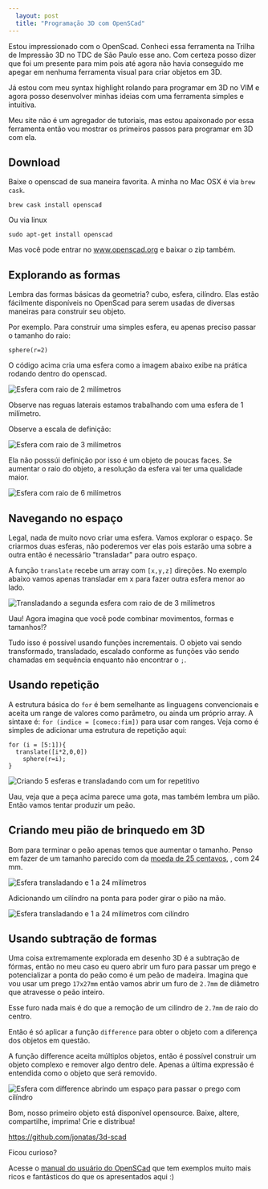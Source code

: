 ```yaml
---
  layout: post
  title: "Programação 3D com OpenSCad"
---
```


Estou impressionado com o OpenScad. Conheci essa ferramenta na Trilha de
Impressão 3D no TDC de São Paulo esse ano. Com certeza posso dizer que foi um
presente para mim pois até agora não havia conseguido me apegar em nenhuma
ferramenta visual para criar objetos em 3D.

Já estou com meu syntax highlight rolando para programar em 3D no VIM e agora
posso desenvolver minhas ideias com uma ferramenta simples e intuitiva.

Meu site não é um agregador de tutoriais, mas estou apaixonado por essa
ferramenta então vou mostrar os primeiros passos para programar em 3D com ela.

## Download

Baixe o openscad de sua maneira favorita. A minha no Mac OSX é via `brew cask`.

    brew cask install openscad

Ou via linux

    sudo apt-get install openscad

Mas você pode entrar no www.openscad.org e baixar o zip também.

## Explorando as formas

Lembra das formas básicas da geometria? cubo, esfera, cilíndro. Elas estão fácilmente disponíveis no OpenScad para serem usadas de diversas maneiras para construir seu objeto.

Por exemplo. Para construir uma simples esfera, eu apenas preciso passar o
tamanho do raio:

```openscad
sphere(r=2)
```

O código acima cria uma esfera como a imagem abaixo exibe na prática rodando
dentro do openscad.

![Esfera com raio de 2 milímetros](/images/sphere2mm.png)

Observe nas reguas laterais estamos trabalhando com uma esfera de 1 milímetro.

Observe a escala de definição:

![Esfera com raio de 3 milímetros](/images/sphere3mm.png)

Ela não posssúi definição por isso é um objeto de poucas faces. Se aumentar o
raio do objeto, a resolução da esfera vai ter uma qualidade maior.

![Esfera com raio de 6 milímetros](/images/sphere6mm.png)


## Navegando no espaço

Legal, nada de muito novo criar uma esfera. Vamos explorar o espaço.
Se criarmos duas esferas, não poderemos ver elas pois estarão uma sobre a outra
então é necessário "transladar" para outro espaço.

A função `translate` recebe um array com `[x,y,z]` direções. No exemplo abaixo
vamos apenas transladar em x para fazer outra esfera menor ao lado.

![Transladando a segunda esfera com raio de de 3 milímetros](/images/sphere5translate5sphere3.png)

Uau! Agora imagina que você pode combinar movimentos, formas e tamanhos!?

Tudo isso é possível usando funções incrementais. O objeto vai sendo
transformado, transladado, escalado conforme as funções vão sendo chamadas em
sequência enquanto não encontrar o `;`.


## Usando repetição

A estrutura básica do `for` é bem semelhante as linguagens convencionais e aceita um range de valores como parâmetro, ou ainda um próprio array. A sintaxe é: `for (indice = [comeco:fim])` para usar com ranges. Veja como é simples de adicionar uma estrutura de repetição aqui:

```
for (i = [5:1]){
  translate([i*2,0,0])
    sphere(r=i);
}
```

![Criando 5 esferas e transladando com um for repetitivo](/images/sphere_for_1_5.png)

Uau, veja que a peça acima parece uma gota, mas também lembra um pião. Então
vamos tentar produzir um peão.

## Criando meu pião de brinquedo em 3D

Bom para terminar o peão apenas temos que aumentar o tamanho. Penso em fazer de
um tamanho parecido com da [moeda de 25
centavos](https://pt.wikipedia.org/wiki/Moeda_de_vinte_e_cinco_centavos_do_real),
, com 24 mm.

![Esfera transladando e 1 a 24 milímetros](/images/sphere_translated_24mm.png)

Adicionando um cilíndro na ponta para poder girar o pião na mão.

![Esfera transladando e 1 a 24 milímetros com cilíndro](/images/sphere_translated_24mm_2.png)

## Usando subtração de formas

Uma coisa extremamente explorada em desenho 3D é a subtração de fórmas, então
no meu caso eu quero abrir um furo para passar um prego e potencializar a ponta
do peão como é um peão de madeira. Imagina que vou usar um prego `17x27mm` então
vamos abrir um furo de `2.7mm` de diâmetro que atravesse o peão inteiro.

Esse furo nada mais é do que a remoção de um cilíndro de `2.7mm` de raio do
centro.

Então é só aplicar a função `difference` para obter o objeto com a diferença dos objetos em questão.

A função difference aceita múltiplos objetos, então é possível construir um objeto complexo e remover algo dentro dele. Apenas a última expressão é entendida como o objeto que será removido.

![Esfera com difference abrindo um espaço para passar o prego com cilíndro](/images/piao_final.png)

Bom, nosso primeiro objeto está disponível opensource. Baixe, altere, compartilhe, imprima! Crie e distribua!

https://github.com/jonatas/3d-scad

Ficou curioso?

Acesse o [manual do usuário do OpenSCad](https://en.wikibooks.org/wiki/OpenSCAD_User_Manual/) que tem exemplos muito mais ricos e fantásticos do que os apresentados aqui :)

